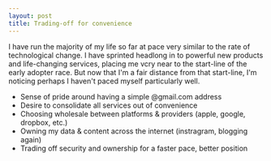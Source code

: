 ```yaml
---
layout: post
title: Trading-off for convenience
---
```


I have run the majority of my life so far at pace very similar to the rate of technological change. I have sprinted headlong in to powerful new products and life-changing services, placing me vcry near to the start-line of the early adopter race. But now that I'm a fair distance from that start-line, I'm noticing perhaps I haven't paced myself particularly well.

- Sense of pride around having a simple @gmail.com address
- Desire to consolidate all services out of convenience
- Choosing wholesale between platforms & providers (apple, google, dropbox, etc.)
- Owning my data & content across the internet (instragram, blogging again)
- Trading off security and ownership for a faster pace, better position
